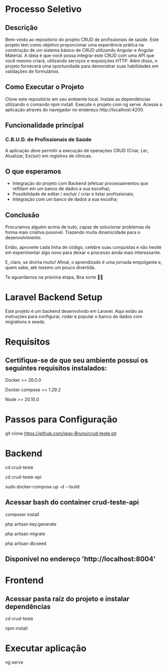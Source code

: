 # Processo Seletivo

## Descrição

Bem-vindo ao repositório do projeto CRUD de profissionais de saúde. Este projeto tem como objetivo proporcionar uma experiência prática na construção de um sistema básico de CRUD utilizando Angular e Angular Material. A ideia é que você possa integrar este CRUD com uma API que você mesmo criará, utilizando serviços e requisições HTTP. Além disso, o projeto fornecerá uma oportunidade para demonstrar suas habilidades em validações de formulários.

## Como Executar o Projeto

Clone este repositório em seu ambiente local.
Instale as dependências utilizando o comando npm install. Execute o projeto com ng serve. Acesse a aplicação através do navegador no endereço http://localhost:4200.

## Funcionalidade principal

### C.R.U.D. de Profissionais de Saúde

A aplicação deve permitir a execução de operações CRUD (Criar, Ler, Atualizar, Excluir) em registros de clínicas.

## O que esperamos

- Integração do projeto com Backend (efetuar processamentos que reflitam em um banco de dados a sua escolha);
- Possibilidade de editar / excluir / criar e listar profissionais;
- Integração com um banco de dados a sua escolha;

## Conclusão

Procuramos alguém acima de tudo, capaz de solucionar problemas da forma mais criativa possível. Trazendo muita dinamicidade para o desenvolvimento.

Então, aproveite cada linha de código, celebre suas conquistas e não hesite em experimentar algo novo para deixar o processo ainda mais interessante.

E, claro, se divirta muito! Afinal, o aprendizado é uma jornada empolgante e, quem sabe, até mesmo um pouco divertida.

Te aguardamos na próxima etapa, Boa sorte 🚀😊

# Laravel Backend Setup

Este projeto é um backend desenvolvido em Laravel. Aqui estão as instruções para configurar, rodar e popular o banco de dados com migrations e seeds.

# Requisitos

## Certifique-se de que seu ambiente possui os seguintes requisitos instalados:

Docker >= 26.0.0

Docker compose >= 1.29.2

Node >= 20.10.0

# Passos para Configuração

git clone https://github.com/Iago-Bruno/crud-teste.git

# Backend

cd crud-teste

cd crud-teste-api

sudo docker-compose up -d --build

## Acessar bash do container crud-teste-api

composer install

php artisan key:generate

php artisan migrate

php artisan db:seed

## Disponivel no endereço 'http://localhost:8004'

# Frontend

## Acessar pasta raíz do projeto e instalar dependências

cd crud-teste

npm install

# Executar aplicação

ng serve
